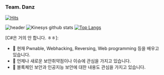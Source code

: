 ### Team. Danz 

[![Hits](https://hits.seeyoufarm.com/api/count/incr/badge.svg?url=https://github.com/Kinesys)](https://hits.seeyoufarm.com) 

![header](https://capsule-render.vercel.app/api?type=wave&color=gradient&height=300&section=footer&text=Kinesys%20Github&fontSize=90)
![Kinesys github stats](https://github-readme-stats.vercel.app/api?username=Kinesys&show_icons=true&theme=tokyonight )
[![Top Langs](https://github-readme-stats.vercel.app/api/top-langs/?username=Kinesys&layout=compact&show_icons=true&theme=tokyonight)](https://github.com/Kinesys/github-readme-stats)

[C#은 거의 안 합니다. ㅎㅎ]:

- 🌱 현재  Pwnable, Webhacking, Reversing, Web programming 등을 배우고 있습니다.
- 🔭 언제나 새로운 보안취약점이나 이슈에 관심을 가지고 있습니다.
- 👯 블록체인 보안과 인공지능 보안에 대한 내용도 관심을 가지고 있습니다.

